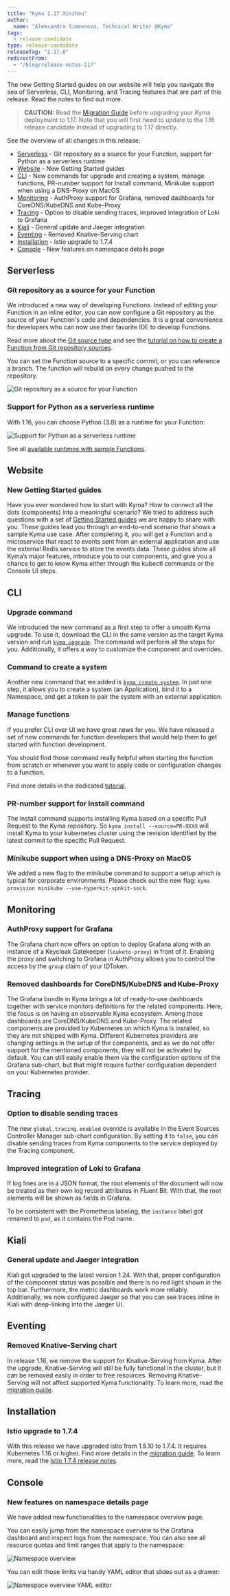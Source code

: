 ```yaml
---
title: "Kyma 1.17 Xinzhou"
author:
  name: "Aleksandra Simeonova, Technical Writer @Kyma"
tags:
  - release-candidate
type: release-candidate
releaseTag: "1.17.0"
redirectFrom:
  - "/blog/release-notes-117"
---
```


The new Getting Started guides on our website will help you navigate the sea of Serverless, CLI, Monitoring, and Tracing features that are part of this release. Read the notes to find out more.

<!-- overview -->

> **CAUTION:** Read the [Migration Guide](https://github.com/kyma-project/kyma/blob/release-1.16/docs/migration-guides/1.15-1.17.md) before upgrading your Kyma deployment to 1.17. Note that you will first need to update to the 1.16 release candidate instead of upgrading to 1.17 directly.

See the overview of all changes in this release:

- [Serverless](#serverless) - Git repository as a source for your Function, support for Python as a serverless runtime
- [Website](#website) - New Getting Started guides
- [CLI](#cli) - New commands for upgrade and creating a system, manage functions, PR-number support for Install command, Minikube support when using a DNS-Proxy on MacOS
- [Monitoring](#monitoring) - AuthProxy support for Grafana, removed dashboards for CoreDNS/KubeDNS and Kube-Proxy
- [Tracing](#tracing) - Option to disable sending traces, improved integration of Loki to Grafana
- [Kiali](#kiali) - General update and Jaeger integration
- [Eventing](#eventing) - Removed Knative-Serving chart
- [Installation](#installation) - Istio upgrade to 1.7.4
- [Console](#console) - New features on namespace details page

## Serverless

### Git repository as a source for your Function

We introduced a new way of developing Functions. Instead of editing your Function in an inline editor, you can now configure a Git repository as the source of your Function's code and dependencies. It is a great convenience for developers who can now use their favorite IDE to develop Functions.

Read more about the [Git source type](https://kyma-project.io/docs/1.16/components/serverless/#details-git-source-type) and see the [tutorial on how to create a Function from Git repository sources](https://kyma-project.io/docs/1.16/components/serverless/#tutorials-create-a-function-from-git-repository-sources).

You can set the Function source to a specific commit, or you can reference a branch. The function will rebuild on every change pushed to the repository.

![Git repository as a source for your Function](./git-create-fn.png)


### Support for Python as a serverless runtime

With 1.16, you can choose Python (3.8) as a runtime for your Function:

![Support for Python as a serverless runtime](./python-serverless.png)

See all [available runtimes with sample Functions](https://kyma-project.io/docs/1.16/components/serverless/#details-runtimes).

## Website

### New Getting Started guides

Have you ever wondered how to start with Kyma? How to connect all the dots (components) into a meaningful scenario? We tried to address such questions with a set of [Getting Started guides](https://kyma-project.io/docs/1.16/root/getting-started/) we are happy to share with you. These guides lead you through an end-to-end scenario that shows a sample Kyma use case. After completing it, you will get a Function and a microservice that react to events sent from an external application and use the external Redis service to store the events data. These guides show all Kyma’s major features, introduce you to our components, and give you a chance to get to know Kyma either through the kubectl commands or the Console UI steps.

## CLI

### Upgrade command

We introduced the new command as a first step to offer a smooth Kyma upgrade. To use it, download the CLI in the same version as the target Kyma version and run [`kyma upgrade`](/cli/commands/#kyma-upgrade-kyma-upgrade). The command will perform all the steps for you. Additionally, it offers a way to customize the component and overrides.

### Command to create a system

Another new command that we added is [`kyma create system`](/cli/commands/#kyma-create-system-kyma-create-system). In just one step, it allows you to create a system (an Application), bind it to a Namespace, and get a token to pair the system with an external application.

### Manage functions

If you prefer CLI over UI we have great news for you. We have released a set of new commands for function developers that would help them to get started with function development.

You should find those command really helpful when starting the function from scratch or whenever you want to apply code or configuration changes to a function.

Find more details in the dedicated [tutorial](https://kyma-project.io/docs/master/cli/overview/#tutorials-use-kyma-cli-to-manage-functions).


### PR-number support for Install command

The install command supports installing Kyma based on a specific Pull Request to the Kyma repository. So `kyma install --source=PR-XXXX` will install Kyma to your kubernetes cluster using the revision identified by the latest commit to the specific Pull Request.

### Minikube support when using a DNS-Proxy on MacOS

We added a new flag to the minikube command to support a setup which is typical for corporate environments. Please check out the new flag: `kyma provision minikube --use-hyperkit-vpnkit-sock`.

## Monitoring

### AuthProxy support for Grafana

The Grafana chart now offers an option to deploy Grafana along with an instance of a Keycloak Gatekeeper (`louketo-proxy`) in front of it. Enabling the proxy and switching to Grafana in AuthProxy allows you to control the access by the `group` claim of your IDToken.

### Removed dashboards for CoreDNS/KubeDNS and Kube-Proxy

The Grafana bundle in Kyma brings a lot of ready-to-use dashboards together with service monitors definitions for the related components. Here, the focus is on having an observable Kyma ecosystem. Among those dashboards are CoreDNS/KubeDNS and Kube-Proxy. The related components are provided by Kubernetes on which Kyma is installed, so they are not shipped with Kyma. Different Kubernetes providers are changing settings in the setup of the components, and as we do not offer support for the mentioned components, they will not be activated by default. You can still easily enable them via the configuration options of the Grafana sub-chart, but that might require further configuration dependent on your Kubernetes provider.

## Tracing

### Option to disable sending traces

The new `global.tracing.enabled` override is available in the Event Sources Controller Manager sub-chart configuration. By setting it to `false`, you can disable sending traces from Kyma components to the service deployed by the Tracing component.

### Improved integration of Loki to Grafana

If log lines are in a JSON format, the root elements of the document will now be treated as their own log record attributes in Fluent Bit. With that, the root elements will be shown as fields in Grafana.

To be consistent with the Prometheus labeling, the `instance` label got renamed to `pod`, as it contains the Pod name.

## Kiali

### General update and Jaeger integration

Kiali got upgraded to the latest version 1.24. With that, proper configuration of the component status was possible and there is no red light shown in the top bar. Furthermore, the metric dashboards work more reliably.
Additionally, we now configured Jaeger so that you can see traces inline in Kiali with deep-linking into the Jaeger UI.

## Eventing

### Removed Knative-Serving chart

In release 1.16, we remove the support for Knative-Serving from Kyma. After the upgrade, Knative-Serving will still be fully functional in the cluster, but it can be removed easily in order to free resources. Removing Knative-Serving will not affect supported Kyma functionality. To learn more, read the [migration guide](https://github.com/kyma-project/kyma/blob/release-1.16/docs/migration-guides/1.15-1.16.md).

## Installation

### Istio upgrade to 1.7.4

With this release we have upgraded istio from 1.5.10 to 1.7.4. It requires Kubernetes 1.16 or higher.  Find more details in the [migration guide](https://github.com/kyma-project/kyma/blob/master/docs/migration-guides/1.15-1.17.md). To learn more, read the [Istio 1.7.4 release notes](https://istio.io/latest/news/releases/1.7.x/announcing-1.7/).

## Console

### New features on namespace details page

We have added new functionalities to the namespace overview page.

You can easily jump from the namespace overview to the Grafana dashboard and inspect logs from the namespace. You can also see all resource quotas and limit ranges that apply to the namespace:

![Namespace overview](./namespace-overview.png)

You can edit those limits via handy YAML editor that slides out as a drawer:

![Namespace overview YAML editor](./yaml-editor.png)
